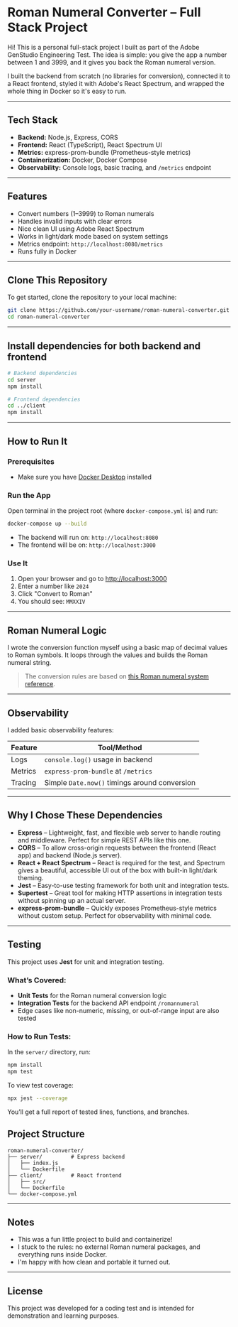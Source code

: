 # Roman Numeral Converter – Full Stack Project

Hi! This is a personal full-stack project I built as part of the Adobe GenStudio Engineering Test. The idea is simple: you give the app a number between 1 and 3999, and it gives you back the Roman numeral version.

I built the backend from scratch (no libraries for conversion), connected it to a React frontend, styled it with Adobe's React Spectrum, and wrapped the whole thing in Docker so it's easy to run.

---

## Tech Stack

- **Backend:** Node.js, Express, CORS
- **Frontend:** React (TypeScript), React Spectrum UI
- **Metrics:** express-prom-bundle (Prometheus-style metrics)
- **Containerization:** Docker, Docker Compose
- **Observability:** Console logs, basic tracing, and `/metrics` endpoint

---

## Features

- Convert numbers (1–3999) to Roman numerals
- Handles invalid inputs with clear errors
- Nice clean UI using Adobe React Spectrum
- Works in light/dark mode based on system settings
- Metrics endpoint: `http://localhost:8080/metrics`
- Runs fully in Docker

---

## Clone This Repository

To get started, clone the repository to your local machine:

```bash
git clone https://github.com/your-username/roman-numeral-converter.git
cd roman-numeral-converter
```

---

## Install dependencies for both backend and frontend

```bash
# Backend dependencies
cd server
npm install

# Frontend dependencies
cd ../client
npm install
```

---
## How to Run It

### Prerequisites
- Make sure you have [Docker Desktop](https://www.docker.com/products/docker-desktop/) installed

### Run the App
Open terminal in the project root (where `docker-compose.yml` is) and run:

```bash
docker-compose up --build
```

- The backend will run on: `http://localhost:8080`
- The frontend will be on: `http://localhost:3000`

### Use It
1. Open your browser and go to [http://localhost:3000](http://localhost:3000)
2. Enter a number like `2024`
3. Click "Convert to Roman"
4. You should see: `MMXXIV`

---

## Roman Numeral Logic

I wrote the conversion function myself using a basic map of decimal values to Roman symbols. It loops through the values and builds the Roman numeral string.

> The conversion rules are based on [this Roman numeral system reference](https://en.wikipedia.org/wiki/Roman_numerals).
---

## Observability

I added basic observability features:

| Feature   | Tool/Method           |
|-----------|------------------------|
| Logs      | `console.log()` usage in backend |
| Metrics   | `express-prom-bundle` at `/metrics` |
| Tracing   | Simple `Date.now()` timings around conversion |

---
## Why I Chose These Dependencies

- **Express** – Lightweight, fast, and flexible web server to handle routing and middleware. Perfect for simple REST APIs like this one.
- **CORS** – To allow cross-origin requests between the frontend (React app) and backend (Node.js server).
- **React + React Spectrum** – React is required for the test, and Spectrum gives a beautiful, accessible UI out of the box with built-in light/dark theming.
- **Jest** – Easy-to-use testing framework for both unit and integration tests.
- **Supertest** – Great tool for making HTTP assertions in integration tests without spinning up an actual server.
- **express-prom-bundle** – Quickly exposes Prometheus-style metrics without custom setup. Perfect for observability with minimal code.

---


## Testing

This project uses **Jest** for unit and integration testing.

### What’s Covered:
- **Unit Tests** for the Roman numeral conversion logic
- **Integration Tests** for the backend API endpoint `/romannumeral`
- Edge cases like non-numeric, missing, or out-of-range input are also tested

### How to Run Tests:

In the `server/` directory, run:

```bash
npm install
npm test
```

To view test coverage:

```bash
npx jest --coverage
```

You’ll get a full report of tested lines, functions, and branches.


## Project Structure

```
roman-numeral-converter/
├── server/         # Express backend
│   ├── index.js
│   └── Dockerfile
├── client/         # React frontend
│   ├── src/
│   └── Dockerfile
└── docker-compose.yml
```

---

## Notes

- This was a fun little project to build and containerize!
- I stuck to the rules: no external Roman numeral packages, and everything runs inside Docker.
- I'm happy with how clean and portable it turned out.

---

## License

This project was developed for a coding test and is intended for demonstration and learning purposes.
